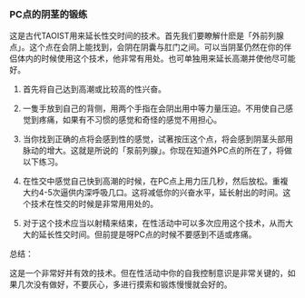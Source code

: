 ### PC点的阴茎的锻练

这是古代TAOIST用来延长性交时间的技术。首先我们要瞭解什麽是「外前列腺点」。这个点在会阴上能找到，会阴在阴囊与肛门之间。可以当阴茎仍然在你的伴侣体内的时候使用这个技术，他非常有用处。也可单独用来延长高潮并使他尽可能好。

1. 首先将自己达到高潮或比较高的性兴奋。

2. 一隻手放到自己的背侧，用两个手指在会阴出用中等力量压迫。不用使自己感觉到疼痛，如果有不习惯的感觉和奇怪的感觉不用担心。

3. 当你找到正确的点将会感到性的感觉，试著按压这个点，将会感到阴茎头部用脉动的增大。这就是所说的「泵前列腺」。你现在知道外PC点的所在了，将做以下练习。

4. 在性交中感觉自己快到高潮的时候，在PC点上用力压几秒，然后放松。重複大约4-5次逼供内深呼吸几口。这将减低你的兴奋水平，延长射出的时间。这个技术在性交的时候是非常用用处的。

5. 对于这个技术应当以射精来结束，在性活动中可以多次应用这个技术，从而大大的延长性交时间。但前提是呀PC点的时候不要感到不适或疼痛。

总结：

这是一个非常好并有效的技术。但在性活动中你的自我控制意识是非常关键的，如果几次没有做好，不要灰心，多进行摸索和锻炼慢慢就会好的。
